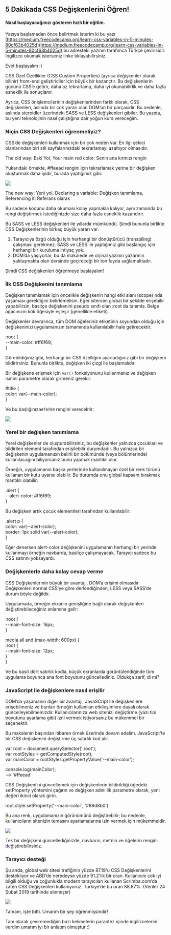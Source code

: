 ## 5 Dakikada CSS Değişkenlerini Öğren!

#### Nasıl başlayacağınızı gösteren hızlı bir eğitim.

Yazıya başlamadan önce belirtmek isterim ki bu yazı [https://medium.freecodecamp.org/learn-css-variables-in-5-minutes-80cf63b4025d](https://medium.freecodecamp.org/learn-css-variables-in-5-minutes-80cf63b4025d) bu adresteki yazının tarafımca Türkçe çevirisidir. İngilizce okumak isterseniz linke tıklayabilirsiniz.

Evet başlayalım :)

CSS Özel Özellikler (CSS Custom Properties) (ayrıca değişkenler olarak bilinir) front-end geliştiriciler için büyük bir kazançtır. Bu değişkenlerin gücünü CSS’e getirir, daha az tekrarlama, daha iyi okunabilirlik ve daha fazla esneklik ile sonuçlanır.

Ayrıca, CSS önişlemcilerinin değişkenlerinden farklı olarak, CSS değişkenleri, aslında bir çok yararı olan DOM’un bir parçasıdır. Bu nedenle, aslında steroidler üzerindeki SASS ve LESS değişkenleri gibiler. Bu yazıda, bu yeni teknolojinin nasıl çalıştığına dair yoğun kurs vereceğim.

### **Niçin CSS Değişkenleri öğrenmeliyiz?**

CSS’de değişkenleri kullanmak için bir çok neden var. En ilgi çekici olanlarından biri stil sayfalarınızdaki tekrarlamayı azaltıyor olmasıdır.

The old way: Eski Yol, Your main red color: Senin ana kırmızı rengin

Yukarıdaki örnekte, #ffeead rengini için tekrarlamak yerine bir değişken oluşturmak daha iyidir, burada yaptığımız gibi:

![](https://cdn.hashnode.com/res/hashnode/image/upload/v1659933243097/GHZdI00Ay.png)

The new way: Yeni yol, Declaring a variable: Değişken tanımlama, Referencing it: Referans olarak

Bu sadece kodunu daha okuması kolay yapmakla kalıyor, aynı zamanda bu rengi değiştirmek istediğinizde size daha fazla esneklik kazandırır.

Bu SASS ve LESS değişkenleri ile yıllardır mümkündü. Şimdi bununla birlikte CSS Değişkenlerinin birkaç büyük yararı var.

1.  Tarayıcıya özgü olduğu için herhangi bir dönüştürücü (transpiling) çalışması gerekmez. SASS ve LESS ile yaptığımız gibi başlangıç için herhangi bir kuruluma ihtiyaç yok.
2.  DOM’da yaşıyorlar, bu da makalede ve orjinal yazının yazarının yaklaşmakta olan dersinde geçireceği bir ton fayda sağlamaktadır.

Şimdi CSS değişkenleri öğrenmeye başlayalım!

### İlk CSS Değişkenini tanımlama

Değişken tanımlamak için öncelikle değişkenin hangi etki alanı (scope) nda yaşaması gerektiğini belirlemelisin. Eğer istersen global bir şekilde erişebilir yapabilirsin, basitçe değişkenini pseudo sınıfı olan :root da tanımla. Belge ağacınızın kök öğesiyle eşleşir (genellikle <html> etiketi).

Değişkenler devralınca, tüm DOM öğeleriniz <html> etiketinin soyundan olduğu için değişkeninizi uygulamanızın tamamında kullanılabilir hale getirecektir.

:root {  
  --main-color: #ff6f69;  
}

Görebildiğiniz gibi, herhangi bir CSS özelliğini ayarladığınız gibi bir değişkeni bildirirsiniz. Bununla birlikte, değişken iki çizgi ile başlamalıdır.

Bir değişkene erişmek için `var()` fonksiyonunu kullanmanız ve değişken ismini parametre olarak girmeniz gerekir.

#title {  
  color: var(--main-color);  
}

Ve bu başlığınıza`#f6f69` rengini verecektir:

![](https://cdn.hashnode.com/res/hashnode/image/upload/v1659933244245/DPMbb2jH0.png)

### Yerel bir değişken tanımlama

Yerel değişkenler de oluşturabilirsiniz, bu değişkenler yalnızca çocukları ve bildirilen element tarafından erişilebilir durumdadır. Bu yalnızca bir değişkenin uygulamanızın belirli bir bölümünde (veya bölümlerinde) kullanılacağını biliyorsanız bunu yapmak mantıklı olur.

Örneğin, uygulamanın başka yerlerinde kullanılmayan özel bir renk türünü kullanan bir kutu uyarısı olabilir. Bu durumda onu global kapsam bırakmak mantıklı olabilir:

.alert {  
  --alert-color: #ff6f69;  
}

Bu değişken artık çocuk elementleri tarafından kullanılabilir:

.alert p {  
  color: var(--alert-color);  
  border: 1px solid var(--alert-color);  
}

Eğer denersen alert-color değişkenini uygulamanın herhangi bir yerinde kullanmayı örneğin navbarda, basitçe çalışmayacak. Tarayıcı sadece bu CSS satırını yoksayardı.

### Değişkenlerle daha kolay cevap verme

CSS Değişkenlerinin büyük bir avantajı, DOM’a erişimi olmasıdır. Değişkenleri normal CSS’ye göre derlendiğinden, LESS veya SASS’de durum böyle değildir.

Uygulamada, örneğin ekranın genişliğine bağlı olarak değişkenleri değiştirebileceğiniz anlamına gelir:

:root {  
  --main-font-size: 16px;  
}

media all and (max-width: 600px) {  
  :root {  
    --main-font-size: 12px;  
  }  
}

Ve bu basit dört satırlık kodla, küçük ekranlarda görüntülendiğinde tüm uygulama boyunca ana font boyutunu güncellediniz. Oldukça zarif, di mi?

### JavaScript ile değişkenlere nasıl erişilir

DOM’da yaşamanın diğer bir avantajı, JavaSCript ile değişkenlere erişebilmeniz ve bunları örneğin kullanılan etkileşimlere dayalı olarak güncelleyebilmemizdir. Kullanıcılarınıza web sitenizi değiştirme (yazı tipi boyutunu ayarlama gibi) izni vermek istiyorsanız bu mükemmel bir seçenektir.

Bu makalenin başından itibaren örnek üzerinde devam edelim. JavaScript’te bir CSS değişkenini değiştirme üç satırlık kod alır.

var root = document.querySelector(':root');  
var rootStyles = getComputedStyle(root);  
var mainColor = rootStyles.getPropertyValue('--main-color');

console.log(mainColor);   
\--> '#ffeead'

CSS Değişkeni’ni güncellemek için değişkenlerin bildirildiği öğedeki setProperty yöntemini çağırın ve değişken adını ilk parametre olarak, yeni değeri ikinci olarak girin.

root.style.setProperty('--main-color', '#88d8b0')

Bu ana renk, uygulamanızın görünümünü değiştirebilir; bu nedenle, kullanıcıların sitenizin temasını ayarlamalarına izin vermek için mükemmeldir.

![](https://cdn.hashnode.com/res/hashnode/image/upload/v1659933246371/pq4Gu40UM.gif)

Tek bir değişkeni güncellediğinizde, navbarın, metnin ve öğelerin rengini değiştirebilirsiniz.

### Tarayıcı desteği

Şu anda, global web sitesi trafiğinin yüzde 87.19'u CSS Değişkenlerini destekliyor ve ABD’de neredeyse yüzde 91.2'lik bir oran. Kullanıcını çok iyi bilgili olduğu ve çoğunlukla modern tarayıcıları kullanan Scrimba.com’da zaten CSS Değişkenleri kullanıyoruz. Türkiye’de bu oran 88.87%. (Veriler 24 Şubat 2018 tarihinde alınmıştır)

![](https://cdn.hashnode.com/res/hashnode/image/upload/v1659933248109/QjpiIODUp.png)

Tamam, işte bitti. Umarım bir şey öğrenmişsindir!

Tam olarak çeviremediğim bazı kelimelerin parantez içinde ingilizcelerini verdim umarım iyi bir anlatım olmuştur :)